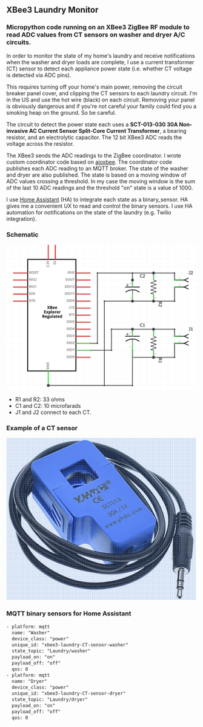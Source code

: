 ## XBee3 Laundry Monitor
### Micropython code running on an XBee3 ZigBee RF module to read ADC values from CT sensors on washer and dryer A/C circuits.

In order to monitor the state of my home's laundry and receive notifications when the washer and dryer loads are complete, I use a current transformer (CT) sensor to detect each appliance power state (i.e. whether CT voltage is detected via ADC pins).

This requires turning off your home's main power, removing the circuit breaker panel cover, and clipping the CT sensors to each laundry circuit. I'm in the US and use the hot wire (black) on each circuit. Removing your panel is obviously dangerous and if you're not careful your family could find you a smoking heap on the ground. So be careful.

The circuit to detect the power state each uses a **SCT-013-030 30A Non-invasive AC Current Sensor Split-Core Current Transformer**, a bearing resistor, and an electrolytic capacitor. The 12 bit XBee3 ADC reads the voltage across the resistor.

The XBee3 sends the ADC readings to the ZigBee coordinator. I wrote custom coordinator code based on [aioxbee](https://github.com/idatum/aioxbee). The coordinator code publishes each ADC reading to an MQTT broker. The state of the washer and dryer are also published. The state is based on a moving window of ADC values crossing a threshold. In my case the moving window is the sum of the last 10 ADC readings and the threshold "on" state is a value of 1000.

I use [Home Assistant](https://github.com/home-assistant) (HA) to integrate each state as a binary_sensor. HA gives me a convenient UX to read and control the binary sensors. I use HA automation for notifications on the state of the laundry (e.g. Twilio integration).

### Schematic
![XBee3 laundry schematic](assets/images/xbee3_laundry_schematic.png)
* R1 and R2: 33 ohms
* C1 and C2: 10 microfarads
* J1 and J2 connect to each CT.

### Example of a CT sensor
![CT example](assets/images/CT_example.png)

### MQTT binary sensors for Home Assistant
    - platform: mqtt
      name: "Washer"
      device_class: "power"
      unique_id: "xbee3-laundry-CT-sensor-washer"
      state_topic: "Laundry/washer"
      payload_on: "on"
      payload_off: "off"
      qos: 0
    - platform: mqtt
      name: "Dryer"
      device_class: "power"
      unique_id: "xbee3-laundry-CT-sensor-dryer"
      state_topic: "Laundry/dryer"
      payload_on: "on"
      payload_off: "off"
      qos: 0
